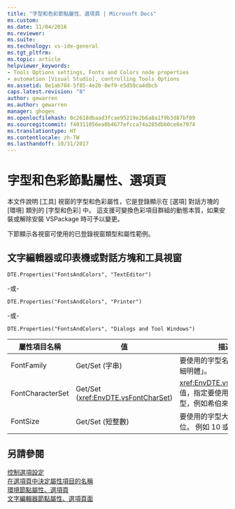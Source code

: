 ```yaml
---
title: "字型和色彩節點屬性、選項頁 | Microsoft Docs"
ms.custom: 
ms.date: 11/04/2016
ms.reviewer: 
ms.suite: 
ms.technology: vs-ide-general
ms.tgt_pltfrm: 
ms.topic: article
helpviewer_keywords:
- Tools Options settings, Fonts and Colors node properties
- automation [Visual Studio], controlling Tools Options
ms.assetid: 8e1ab784-5f85-4e2b-8ef9-e5d59ca4dbcb
caps.latest.revision: "8"
author: gewarren
ms.author: gewarren
manager: ghogen
ms.openlocfilehash: 0c2618dbaad3fcae95219e2b6a8a1f9b3d87bf09
ms.sourcegitcommit: f40311056ea0b4677efcca74a285dbb0ce0e7974
ms.translationtype: HT
ms.contentlocale: zh-TW
ms.lasthandoff: 10/31/2017
---
```

# <a name="options-page-fonts-and-colors-node-properties"></a>字型和色彩節點屬性、選項頁
本文件說明 [工具] 視窗的字型和色彩屬性，它是登錄顯示在 [選項] 對話方塊的 [環境] 類別的 [字型和色彩] 中。 這支援可變換色彩項目群組的動態本質，如果安裝或解除安裝 VSPackage 時可予以變更。  
  
 下節顯示各視窗可使用的已登錄視窗類型和屬性範例。  
  
## <a name="text-editor-or-printer-or-dialogs-and-tool-windows"></a>文字編輯器或印表機或對話方塊和工具視窗  
 `DTE.Properties("FontsAndColors", "TextEditor")`  
  
 -或-  
  
 `DTE.Properties("FontsAndColors", "Printer")`  
  
 -或-  
  
 `DTE.Properties("FontsAndColors", "Dialogs and Tool Windows")`  
  
|屬性項目名稱|值|描述|  
|------------------------|-----------|-----------------|  
|FontFamily|Get/Set (字串)|要使用的字型名稱，例如「新細明體」。|  
|FontCharacterSet|Get/Set (<xref:EnvDTE.vsFontCharSet>)|<xref:EnvDTE.vsFontCharSet> 值，指定要使用的字元集類型，例如希伯來文或俄文。|  
|FontSize|Get/Set (短整數)|要使用的字型大小，以點為單位。 例如 10 或 12。|  
  
## <a name="see-also"></a>另請參閱  
 [控制選項設定](http://msdn.microsoft.com/Library/a09ed242-7494-4cde-bbd1-7a8ec617965d)   
 [在選項頁中決定屬性項目的名稱](http://msdn.microsoft.com/Library/d450422d-47c7-4eeb-9f9f-3286264bc5aa)   
 [環境節點屬性、選項頁](../../ide/reference/options-page-environment-node-properties.md)   
 [文字編輯器節點屬性、選項頁面](../../ide/reference/options-page-text-editor-node-properties.md)